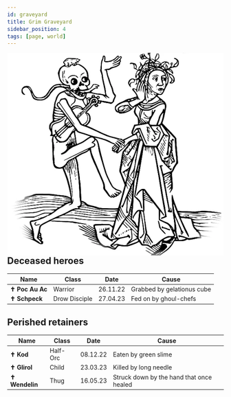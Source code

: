 ```yaml
---
id: graveyard
title: Grim Graveyard
sidebar_position: 4
tags: [page, world]
---
```


<img class="img-character" align="right" src="/img/dance.webp"/>

## Deceased heroes

| Name | Class  | Date | Cause |
| --- | --- | --- | --- |
| **✝ Poc Au Ac** | Warrior | 26.11.22 | Grabbed by gelationus cube |
| **✝ Schpeck** | Drow Disciple | 27.04.23 | Fed on by ghoul-chefs |

## Perished retainers

| Name | Class | Date | Cause |
| --- | --- | --- | --- |
| **✝ Kod** | Half-Orc | 08.12.22 | Eaten by green slime |
| **✝ Glirol** | Child | 23.03.23 | Killed by long needle |
| **✝ Wendelin** | Thug | 16.05.23 | Struck down by the hand that once healed |
